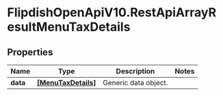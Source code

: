 # FlipdishOpenApiV10.RestApiArrayResultMenuTaxDetails

## Properties
Name | Type | Description | Notes
------------ | ------------- | ------------- | -------------
**data** | [**[MenuTaxDetails]**](MenuTaxDetails.md) | Generic data object. | 


